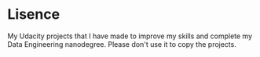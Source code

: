 # Lisence
My Udacity projects that I have made to improve my skills and complete my  Data Engineering nanodegree. Please don't use it to copy the projects.
